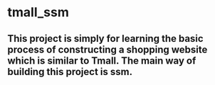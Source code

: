 # tmall_ssm
## This project is simply for learning the basic process of constructing a shopping website which is similar to Tmall. The main way of building this project is ssm.
